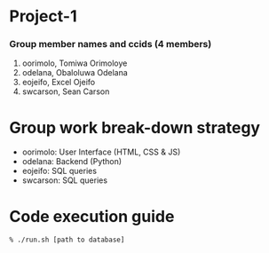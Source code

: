 # Project-1

### Group member names and ccids (4 members)  
1. oorimolo, Tomiwa Orimoloye
2. odelana, Obaloluwa Odelana
3. eojeifo, Excel Ojeifo
4. swcarson, Sean Carson

# Group work break-down strategy
- oorimolo: User Interface (HTML, CSS & JS)
- odelana: Backend (Python)
- eojeifo: SQL queries
- swcarson: SQL queries

# Code execution guide
```
% ./run.sh [path to database]
```
